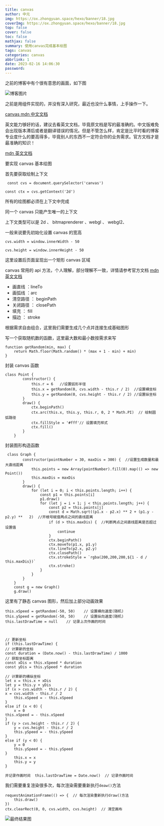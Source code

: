 ```yaml
---
title: canvas
author: 中元
img: https://ox.zhongyuan.space/hexo/banner/18.jpg
coverImg: https://ox.zhongyuan.space/hexo/banner/18.jpg
top: false
cover: false
toc: false
mathjax: false
summary: 使用canvas完成基本绘图
tags: canvas
categories: canvas
abbrlink: 1
date: 2023-02-16 14:06:30
password:
---
```


之前的博客中有个很有意思的画面，如下图

![博客图片](https://ox.zhongyuan.space/hexo/articleIllustrations/canvas/0.jpg)

之前是用组件实现的，并没有深入研究，最近也没什么事情，上手操作一下。

[canvas mdn 中文文档](https://developer.mozilla.org/zh-CN/docs/Glossary/API)

英文能力够好的话，建议去看英文文档，毕竟原文档是写的最准确的。中文版难免会出现版本滞后或者是翻译错误的情况。但是不管怎么样，肯定是比平时看的博客专业度什么的要高得多，毕竟别人的东西不一定符合你的业务需求。官方文档才是最准确的知识！

[mdn 英文文档](https://developer.mozilla.org/en-US/docs/Glossary/API)

要实现 canvas 基本绘图

首先要获取绘制上下文

` const cvs = document.querySelector('canvas')`

`const ctx = cvs.getContext('2d')`

所有的绘图都必须在上下文中完成

同一个 canvas 只能产生唯一的上下文

上下文类型可以是 2d 、 bitmaprenderer 、webgl 、 webgl2、

一般来说要先初始化设置 canvas 的宽高

`cvs.width = window.innerWidth - 50`

`cvs.height = window.innerHeight - 50`

这里设置后页面呈现出一个矩形 canvas 区域

canvas 常用的 api 方法，个人理解，部分理解不一致，详情请参考官方文档 [mdn 英文文档](https://developer.mozilla.org/en-US/docs/Glossary/API)

- 画直线 ：lineTo
- 画弧线 ：arc
- 清空路径 ： beginPath
- 关闭路径 ： closePath
- 填充 ： fill
- 描边 ： stroke

根据需求自由组合，这里我们需要生成几个点并连接生成基础图形

写一个获取随机数的函数，这里最大数和最小数按需求来写

    function getRandom(min, max) {
        return Math.floor(Math.random() * (max + 1 - min) + min)
    }

封装 canvas 函数

    class Point {
            constructor() {
                this.r = 6   //设置弧形半径
                this.x = getRandom(0, cvs.width - this.r / 2)  //设置横坐标
                this.y = getRandom(0, cvs.height - this.r / 2) //设置纵坐标
            }
            draw() {
                ctx.beginPath()
                ctx.arc(this.x, this.y, this.r, 0, 2 * Math.PI)  // 绘制圆弧路径
                ctx.fillStyle = '#fff'// 设置填充样式
                ctx.fill()
            }
        }

封装图形构造函数

     class Graph {
            constructor(pointNumber = 30, maxDis = 300) {  //设置生成数量和最大直线距离
                this.points = new Array(pointNumber).fill(0).map(() => new Point())
                this.maxDis = maxDis
            }
            draw() {
                for (let i = 0; i < this.points.length; i++) {
                    const p1 = this.points[i]
                    p1.draw()
                    for (let j = i + 1; j < this.points.length; j++) {
                        const p2 = this.points[j]
                        const d = Math.sqrt((p1.x - p2.x) ** 2 + (p1.y - p2.y) **   2)  //开根号赋值两点之间的直线距离
                        if (d > this.maxDis) {  //判断两点之间直线距离是否超过设置值
                            continue
                        }
                        ctx.beginPath()
                        ctx.moveTo(p1.x, p1.y)
                        ctx.lineTo(p2.x, p2.y)
                        ctx.closePath()
                        ctx.strokeStyle = `rgba(200,200,200,${1 - d / this.maxDis})`
                        ctx.stroke()
                    }
                }
            }
        }
        const g = new Graph()
        g.draw()

这里有了静态 canvas 图形，然后加上部分动画效果

    this.xSpeed = getRandom(-50, 50)    // 设置横向速度(随机)
    this.ySpeed = getRandom(-50, 50)    // 设置纵向速度(随机)
    this.lastDrawTime = null    // 记录上次作画的时间



    // 更新坐标
    if (this.lastDrawTime) {
    // 计算新的坐标
    const duration = (Date.now() - this.lastDrawTime) / 1000
    // 获取坐标距离
    const xDis = this.xSpeed * duration
    const yDis = this.ySpeed * duration

    // 计算新的横纵坐标
    let x = this.x + xDis
    let y = this.y + yDis
    if (x > cvs.width - this.r / 2) {
    x = cvs.width - this.r / 2
        this.xSpeed = - this.xSpeed
    }
    else if (x < 0) {
        x = 0
    this.xSpeed = - this.xSpeed
    }
    if (y > cvs.height - this.r / 2) {
        y = cvs.height - this.r / 2
        this.ySpeed = - this.ySpeed
    }
    else if (y < 0) {
        y = 0
        this.ySpeed = - this.ySpeed
    }
        this.x = x
        this.y = y
    }

`并记录作画时间  this.lastDrawTime = Date.now()  // 记录作画时间`

我们需要重复渲染很多次，每次渲染需要重新执行`deaw()`方法


    requestAnimationFrame(() => {  // 每次渲染重新执行draw()方法
        this.draw()
    })
    ctx.clearRect(0, 0, cvs.width, cvs.height)  // 清空画布


![最终结果图](https://ox.zhongyuan.space/hexo/articleIllustrations/canvas/1.jpg)
